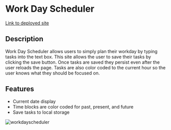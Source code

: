 # Work Day Scheduler

[Link to deployed site](https://cameronhack.github.io/WorkDayScheduler/)

## Description

Work Day Scheduler allows users to simply plan their workday by typing tasks into the text box. This site allows the user to save their tasks by clicking the save button. Once tasks are saved they persist even after the user reloads the page. Tasks are also color coded to the current hour so the user knows what they should be focused on.

## Features

- Current date display
- Time blocks are color coded for past, present, and future
- Save tasks to local storage

![workdayscheduler](https://github.com/CameronHack/WorkDayScheduler/assets/139071966/13bb6ed7-b55b-44f9-9eeb-26b5296bd5c6)
